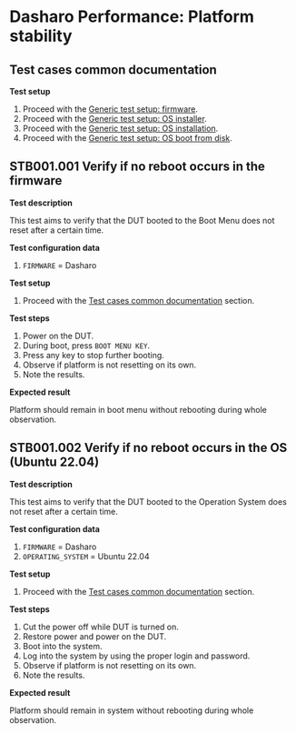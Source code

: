# Dasharo Performance: Platform stability

## Test cases common documentation

**Test setup**

1. Proceed with the
    [Generic test setup: firmware](../../generic-test-setup/#firmware).
1. Proceed with the
    [Generic test setup: OS installer](../../generic-test-setup/#os-installer).
1. Proceed with the
    [Generic test setup: OS installation](../../generic-test-setup/#os-installation).
1. Proceed with the
    [Generic test setup: OS boot from disk](../../generic-test-setup/#os-boot-from-disk).

## STB001.001 Verify if no reboot occurs in the firmware

**Test description**

This test aims to verify that the DUT booted to the Boot Menu does not reset
after a certain time.

**Test configuration data**

1. `FIRMWARE` = Dasharo

**Test setup**

1. Proceed with the
    [Test cases common documentation](#test-cases-common-documentation) section.

**Test steps**

1. Power on the DUT.
1. During boot, press `BOOT MENU KEY`.
1. Press any key to stop further booting.
1. Observe if platform is not resetting on its own.
1. Note the results.

**Expected result**

Platform should remain in boot menu without rebooting during whole observation.

## STB001.002 Verify if no reboot occurs in the OS (Ubuntu 22.04)

**Test description**

This test aims to verify that the DUT booted to the Operation System does not
reset after a certain time.

**Test configuration data**

1. `FIRMWARE` = Dasharo
1. `OPERATING_SYSTEM` = Ubuntu 22.04

**Test setup**

1. Proceed with the
    [Test cases common documentation](#test-cases-common-documentation) section.

**Test steps**

1. Cut the power off while DUT is turned on.
1. Restore power and power on the DUT.
1. Boot into the system.
1. Log into the system by using the proper login and password.
1. Observe if platform is not resetting on its own.
1. Note the results.

**Expected result**

Platform should remain in system without rebooting during whole observation.
